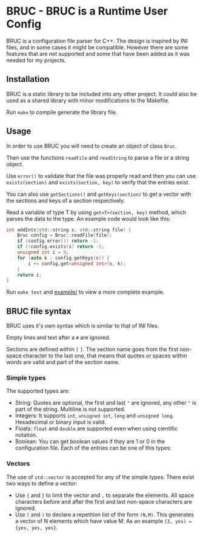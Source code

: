 # BRUC - BRUC is a Runtime User Config

BRUC is a configuration file parser for C++. 
The design is inspired by INI files, and in some cases it might be compatible. 
However there are some features that are not supported and some that have been added as it was needed for my projects.


## Installation

BRUC is a static library to be included into any other project. It could also be used as a shared library with minor
modifications to the Makefile.

Run `make` to compile generate the library file.


## Usage

In order to use BRUC you will need to create an object of class `Bruc`.

Then use the functions `readFile` and `readString` to parse a file or a string object.

Use `error()` to validate that the file was properly read and then you can use `exists(section)` and `exists(section, key)` to verify that the entries exist. 

You can also use `getSections()` and `getKeys(section)` to get a vector with the sections and keys of a section respectively.

Read a variable of type T by using `get<T>(section, key)` method, which parses the data to the type. An example code would look like this:

```c++
int addInts(std::string s, std::string file) {
    Bruc config = Bruc::readFile(file);
    if (config.error()) return -1;
    if (!config.exists(s) return -1;
    unsigned int i = 0;
    for (auto k : config.getKeys(s)) {
        i += config.get<unsigned int>(s, k);
    }
    return i;
}
```

Run `make test` and [example/](example/) to view a more complete example.

## BRUC file syntax
BRUC uses it's own syntax which is similar to that of INI files.

Empty lines and text after a `#` are ignored.

Sections are defined within `[` `]`.
The section name goes from the first non-space character to the last one, that means that quotes or spaces within words are
valid and part of the section name.

### Simple types
The supported types are:
- String: Quotes are optional, the first and last `"` are ignored, any other `"` is part of the string. Multiline is not supported.
- Integers: It supports `int`, `unsigned int`, `long` and `unsigned long`. Hexadecimal or binary input is valid.
- Floats: `float` and `double` are supported even when using cientific notation.
- Boolean: You can get boolean values if they are 1 or 0 in the configuration file.
Each of the entries can be one of this types:

### Vectors
The use of `std::vector` is accepted for any of the simple types. There exist two ways to define a vector:
- Use `{` and `}` to limit the vector and `,` to separate the elements. All space characters before and after the first and last non-space characters are ignored.
- Use `(` and `)` to declare a repetition list of the form `(N,M)`. This generates a vector of N elements which have value M. As an example `(3, yes) = {yes, yes, yes}`.
